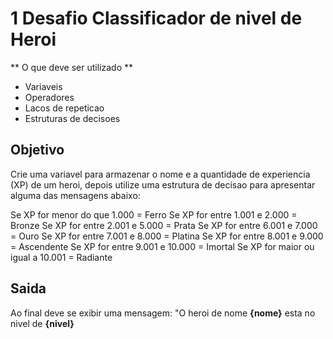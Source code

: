 # 1 Desafio Classificador de nivel de Heroi

** O que deve ser utilizado **

- Variaveis
- Operadores
- Lacos de repeticao
- Estruturas de decisoes

## Objetivo

Crie uma variavel para armazenar o nome e a quantidade de experiencia (XP) de um heroi, depois utilize uma estrutura de decisao para apresentar alguma das mensagens abaixo:

Se XP for menor do que 1.000 = Ferro
Se XP for entre 1.001 e 2.000 = Bronze
Se XP for entre 2.001 e 5.000 = Prata
Se XP for entre 6.001 e 7.000 = Ouro
Se XP for entre 7.001 e 8.000 = Platina
Se XP for entre 8.001 e 9.000 = Ascendente
Se XP for entre 9.001 e 10.000 = Imortal
Se XP for maior ou igual a 10.001 = Radiante

## Saida

Ao final deve se exibir uma mensagem:
"O heroi de nome **{nome}** esta no nivel
de **{nivel}**
